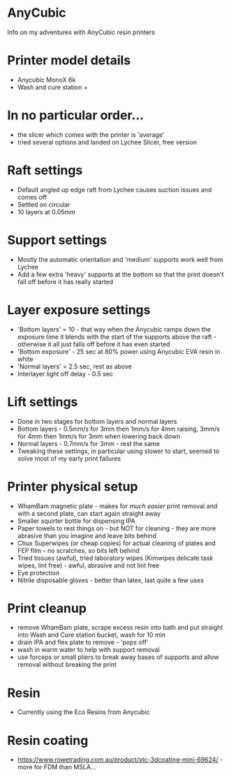 # AnyCubic
Info on my adventures with AnyCubic resin printers

# Printer model details
- Anycubic MonoX 6k
- Wash and cure station +

# In no particular order...
- the slicer which comes with the printer is 'average'
- tried several options and landed on Lychee Slicer, free version

# Raft settings
- Default angled up edge raft from Lychee causes suction issues and comes off
- Settled on circular
- 10 layers at 0.05mm

# Support settings
- Mostly the automatic orientation and 'medium' supports work well from Lychee
- Add a few extra 'heavy' supports at the bottom so that the print doesn't fall off before it has really started

# Layer exposure settings
- 'Bottom layers' = 10 - that way when the Anycubic ramps down the exposure time it blends with the start of the supports above the raft - otherwise it all just falls off before it has even started
- 'Bottom exposure' - 25 sec at 80% power using Anycubic EVA resin in white
- 'Normal layers' = 2.5 sec, rest as above
- Interlayer light off delay - 0.5 sec

# Lift settings
- Done in two stages for bottom layers and normal layers
- Bottom layers - 0.5mm/s for 3mm then 1mm/s for 4mm raising, 3mm/s for 4mm then 1mm/s for 3mm when lowering back down
- Normal layers - 0.7mm/s for 3mm - rest the same
- Tweaking these settings, in particular using slower to start, seemed to solve most of my early print failures

# Printer physical setup
- WhamBam magnetic plate - makes for *much easier* print removal and with a second plate, can start again straight away
- Smaller squirter bottle for dispensing IPA
- Paper towels to rest things on - but NOT for cleaning - they are more abrasive than you imagine and leave bits behind
- Chux Superwipes (or cheap copies) for actual cleaning of plates and FEP film - no scratches, so bits left behind
- Tried tissues (awful), tried laboratory wipes (Kimwipes delicate task wipes, lint free) - awful, abrasive and not lint free
- Eye protection
- Nitrile disposable gloves - better than latex, last quite a few uses

# Print cleanup
- remove WhamBam plate, scrape excess resin into bath and put straight into Wash and Cure station bucket, wash for 10 min
- drain IPA and flex plate to remove - 'pops off'
- wash in warm water to help with support removal
- use forceps or small pliers to break away bases of supports and allow removal without breaking the print

# Resin
- Currently using the Eco Resins from Anycubic

# Resin coating
- https://www.rowetrading.com.au/product/xtc-3dcoating-mini-69624/ - more for FDM than MSLA...
